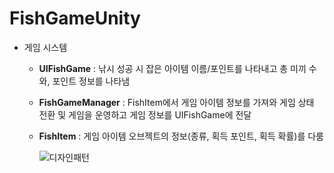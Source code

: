 # FishGameUnity

- 게임 시스템

  - **UIFishGame** : 낚시 성공 시 잡은 아이템 이름/포인트를 나타내고 총 미끼 수와, 포인트 정보를 나타냄 

  - **FishGameManager** : FishItem에서 게임 아이템 정보를 가져와 게임 상태 전환 및 게임을 운영하고 게임 정보를  UIFishGame에 전달

  - **FishItem** : 게임 아이템 오브젝트의 정보(종류, 획득 포인트, 획득 확률)를 다룸 

    ![디자인패턴](C:\Git\FishGameUnity\readmeImg\designpattern.png)

